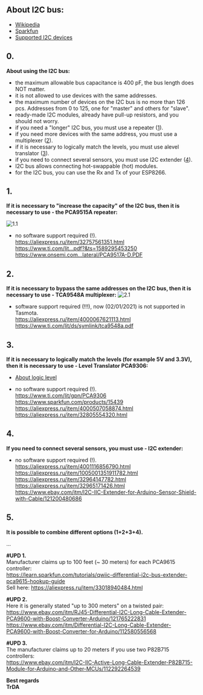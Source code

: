 ## About I2C bus:
- [Wikipedia](https://en.wikipedia.org/wiki/I%C2%B2C)  
- [Sparkfun](https://learn.sparkfun.com/tutorials/i2c)  
- [Supported I2C devices](https://tasmota.github.io/docs/I2CDevices/#supported-i2c-devices)  

## 0. 
**About using the I2C bus:**
- the maximum allowable bus capacitance is 400 pF, the bus length does NOT matter.
- it is not allowed to use devices with the same addresses.
- the maximum number of devices on the I2C bus is no more than 126 pcs. Addresses from 0 to 125, one for "master" and others for "slave".
- ready-made I2C modules, already have pull-up resistors, and you should not worry.
- if you need a "longer" I2C bus, you must use a repeater ([1](https://github.com/TrDA-hab/Projects/blob/master/I2C%20bus/README.md#1)).  
- if you need more devices with the same address, you must use a multiplexer ([2](https://github.com/TrDA-hab/Projects/blob/master/I2C%20bus/README.md#2)).  
- if it is necessary to logically match the levels, you must use alevel translator ([3](https://github.com/TrDA-hab/Projects/blob/master/I2C%20bus/README.md#3)).
- if you need to connect several sensors, you must use I2C extender ([4](https://github.com/TrDA-hab/Projects/blob/master/I2C%20bus/README.md#4)).
- I2C bus allows connecting hot-swappable (hot) modules.
- for the I2C bus, you can use the Rx and Tx of your ESP8266.

## 1. 
**If it is necessary to "increase the capacity" of the I2C bus, then it is necessary to use - the PCA9515A repeater:**

![1.1](https://raw.githubusercontent.com/TrDA-hab/Projects/master/I2C%20bus/I2C%201.1%20.jpg)
- no software support required (!).   
https://aliexpress.ru/item/32757561351.html   
https://www.ti.com/lit...pdf?&ts=1589295453250   
https://www.onsemi.com...lateral/PCA9517A-D.PDF   

## 2. 
**If it is necessary to bypass the same addresses on the I2C bus, then it is necessary to use - TCA9548A multiplexer:**
![2.1](https://raw.githubusercontent.com/TrDA-hab/Projects/master/I2C%20bus/I2C%202.1%20.jpg)
- software support required (!!!), now (02/01/2021) is not supported in Tasmota.   
https://aliexpress.ru/item/4000067621113.html   
https://www.ti.com/lit/ds/symlink/tca9548a.pdf   

## 3. 
**If it is necessary to logically match the levels (for example 5V and 3.3V), then it is necessary to use - Level Translator PCA9306:**
- [About logic level](https://learn.sparkfun.com/tutorials/logic-levels)   

- no software support required (!).   
https://www.ti.com/lit/gpn/PCA9306  
https://www.sparkfun.com/products/15439  
https://aliexpress.ru/item/4000507058874.html  
https://aliexpress.ru/item/32805554320.html  

## 4. 
**If you need to connect several sensors, you must use - I2C extender:**
- no software support required (!).  
https://aliexpress.ru/item/4001116856790.html   
https://aliexpress.ru/item/1005001351911782.html   
https://aliexpress.ru/item/32964147782.html   
https://aliexpress.ru/item/32965171426.html   
https://www.ebay.com/itm/I2C-IIC-Extender-for-Arduino-Sensor-Shield-with-Cable/121200480686     

## 5. 
**It is possible to combine different options (1+2+3+4).**  

...

**#UPD 1.**   
Manufacturer claims up to 100 feet (~ 30 meters) for each PCA9615 controller:   
https://learn.sparkfun.com/tutorials/qwiic-differential-i2c-bus-extender-pca9615-hookup-guide   
Sell here:
https://aliexpress.ru/item/33018940484.html

**#UPD 2.**    
Here it is generally stated "up to 300 meters" on a twisted pair:   
https://www.ebay.com/itm/RJ45-Differential-I2C-Long-Cable-Extender-PCA9600-with-Boost-Converter-Arduino/121765222831    
https://www.ebay.com/itm/Differential-I2C-Long-Cable-Extender-PCA9600-with-Boost-Converter-for-Arduino/112580556568     

**#UPD 3.**   
The manufacturer claims up to 20 meters if you use two P82B715 controllers:   
https://www.ebay.com/itm/I2C-IIC-Active-Long-Cable-Extender-P82B715-Module-for-Arduino-and-Other-MCUs/112292264539   

**Best regards   
TrDA**
